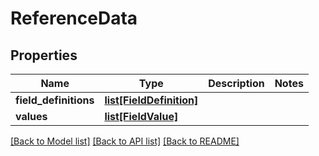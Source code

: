 # ReferenceData


## Properties
Name | Type | Description | Notes
------------ | ------------- | ------------- | -------------
**field_definitions** | [**list[FieldDefinition]**](FieldDefinition.md) |  | 
**values** | [**list[FieldValue]**](FieldValue.md) |  | 

[[Back to Model list]](../README.md#documentation-for-models) [[Back to API list]](../README.md#documentation-for-api-endpoints) [[Back to README]](../README.md)


